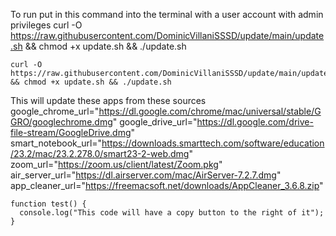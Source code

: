 To run put in this command into the terminal with a user account with admin privileges
curl -O https://raw.githubusercontent.com/DominicVillaniSSSD/update/main/update.sh && chmod +x update.sh && ./update.sh

```
curl -O https://raw.githubusercontent.com/DominicVillaniSSSD/update/main/update.sh && chmod +x update.sh && ./update.sh
```

This will update these apps from these sources
google_chrome_url="https://dl.google.com/chrome/mac/universal/stable/GGRO/googlechrome.dmg"
google_drive_url="https://dl.google.com/drive-file-stream/GoogleDrive.dmg"
smart_notebook_url="https://downloads.smarttech.com/software/education/23.2/mac/23.2.278.0/smart23-2-web.dmg"
zoom_url="https://zoom.us/client/latest/Zoom.pkg"
air_server_url="https://dl.airserver.com/mac/AirServer-7.2.7.dmg"
app_cleaner_url="https://freemacsoft.net/downloads/AppCleaner_3.6.8.zip"

```
function test() {
  console.log("This code will have a copy button to the right of it");
}
```

